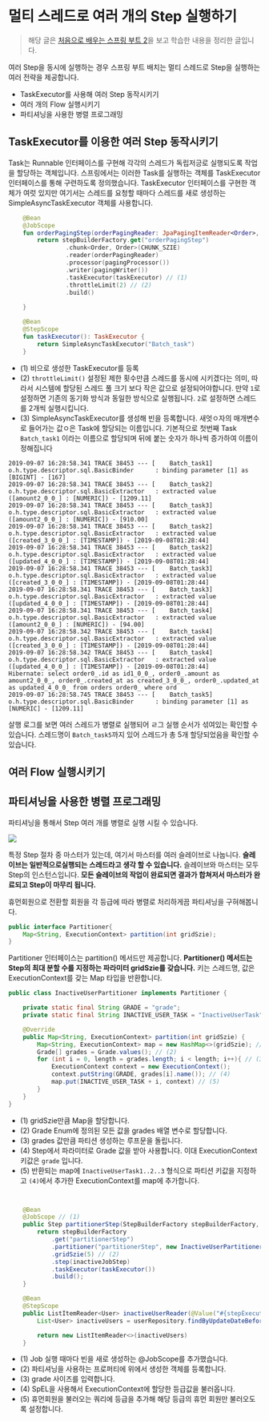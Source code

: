 # 멀티 스레드로 여러 개의 Step 실행하기

> 해당 글은 [처음으로 배우는 스프링 부트 2](http://www.hanbit.co.kr/store/books/look.php?p_code=B4458049183)을 보고 학습한 내용을 정리한 글입니다.

여러 Step을 동시에 실행하는 경우 스프링 부트 배치는 멀티 스레드로 Step을 실행하는 여러 전략을 제공합니다.

* TaskExecutor를 사용해 여러 Step 동작시키기
* 여러 개의 Flow 실행시키기
* 파티셔닝을 사용한 병렬 프로그래밍

## TaskExecutor를 이용한 여러 Step 동작시키기

Task는 Runnable 인터페이스를 구현해 각각의 스레드가 독립저긍로 실행되도록 작업을 할당하는 객체입니다. 스프링에서는 이러한 Task를 실행하는 객체를 TaskExecutor 인터페이스를 통해 구련하도록 정의했습니다. TaskExecutor
인터페이스를 구현한 객체가 여럿 있지만 여기서는 스레드를 요청할 때마다 스레드를 새로 생성하는 SimpleAsyncTaskExecutor 객체를 사용합니다.

```kotlin
    @Bean
    @JobScope
    fun orderPagingStep(orderPagingReader: JpaPagingItemReader<Order>, taskExecutor: TaskExecutor): Step {
        return stepBuilderFactory.get("orderPagingStep")
                .chunk<Order, Order>(CHUNK_SZIE)
                .reader(orderPagingReader)
                .processor(pagingProcessor())
                .writer(pagingWriter())
                .taskExecutor(taskExecutor) // (1)
                .throttleLimit(2) // (2)
                .build()
                
    }

    @Bean
    @StepScope
    fun taskExecutor(): TaskExecutor {
        return SimpleAsyncTaskExecutor("Batch_task")
    }


```

* (1) 비으로 생성한 TaskExecutor를 등록
* (2) `throttleLimit()` 설정된 제한 횟수만큼 스레드를 동시에 시키겠다는 의미, 따라서 시스템에 할당된 스레드 풀 크기 보다 작은 값으로 설정되어야합니다. 만약 `1`로 설정하면 기존의 동기화 방식과 동일한 방식으로
  실행됩니다. `2`로 설정하면 스레드를 2개씩 실행시킵니다.
* (3) SimpleAsyncTaskExecutor를 생성해 빈을 등록합니다. 새엇ㅇ자의 매개변수로 들어가는 값ㅇ은 Task에 할당되는 이름입니다. 기본적으로 첫번째 Task `Batch_task1` 이라는 이름으로 할당되며 뒤에 붙는 숫자가 하나씩
  증가하여 이름이 정해집니다

```
2019-09-07 16:28:58.341 TRACE 38453 --- [    Batch_task1] o.h.type.descriptor.sql.BasicBinder      : binding parameter [1] as [BIGINT] - [167]
2019-09-07 16:28:58.341 TRACE 38453 --- [    Batch_task2] o.h.type.descriptor.sql.BasicExtractor   : extracted value ([amount2_0_0_] : [NUMERIC]) - [1209.11]
2019-09-07 16:28:58.341 TRACE 38453 --- [    Batch_task3] o.h.type.descriptor.sql.BasicExtractor   : extracted value ([amount2_0_0_] : [NUMERIC]) - [910.00]
2019-09-07 16:28:58.341 TRACE 38453 --- [    Batch_task2] o.h.type.descriptor.sql.BasicExtractor   : extracted value ([created_3_0_0_] : [TIMESTAMP]) - [2019-09-08T01:28:44]
2019-09-07 16:28:58.341 TRACE 38453 --- [    Batch_task2] o.h.type.descriptor.sql.BasicExtractor   : extracted value ([updated_4_0_0_] : [TIMESTAMP]) - [2019-09-08T01:28:44]
2019-09-07 16:28:58.341 TRACE 38453 --- [    Batch_task3] o.h.type.descriptor.sql.BasicExtractor   : extracted value ([created_3_0_0_] : [TIMESTAMP]) - [2019-09-08T01:28:44]
2019-09-07 16:28:58.341 TRACE 38453 --- [    Batch_task3] o.h.type.descriptor.sql.BasicExtractor   : extracted value ([updated_4_0_0_] : [TIMESTAMP]) - [2019-09-08T01:28:44]
2019-09-07 16:28:58.341 TRACE 38453 --- [    Batch_task4] o.h.type.descriptor.sql.BasicExtractor   : extracted value ([amount2_0_0_] : [NUMERIC]) - [94.00]
2019-09-07 16:28:58.342 TRACE 38453 --- [    Batch_task4] o.h.type.descriptor.sql.BasicExtractor   : extracted value ([created_3_0_0_] : [TIMESTAMP]) - [2019-09-08T01:28:44]
2019-09-07 16:28:58.342 TRACE 38453 --- [    Batch_task4] o.h.type.descriptor.sql.BasicExtractor   : extracted value ([updated_4_0_0_] : [TIMESTAMP]) - [2019-09-08T01:28:44]
Hibernate: select order0_.id as id1_0_0_, order0_.amount as amount2_0_0_, order0_.created_at as created_3_0_0_, order0_.updated_at as updated_4_0_0_ from orders order0_ where ord
2019-09-07 16:28:58.745 TRACE 38453 --- [    Batch_task5] o.h.type.descriptor.sql.BasicBinder      : binding parameter [1] as [NUMERIC] - [1209.11]
```

살행 로그를 보면 여러 스레드가 병렬로 실행되어 ㄹ그 실행 순서가 섞여있는 확인할 수있습니다. 스레드명이 `Batch_task5`까지 있어 스레드가 총 5개 할당되었음을 확인할 수있습니다.

## 여러 Flow 실행시키기

## 파티셔닝을 사용한 병렬 프로그래밍

파티셔닝을 통해서 Step 여러 개를 병렬로 실행 시킬 수 있습니다.

![](https://raw.githubusercontent.com/cheese10yun/TIL/master/assets/batch-partitioner.png)

특정 Step 절차 중 마스터가 있는데, 여기서 마스터를 여러 슬레이브로 나눕니다. **슬레이브는 일반적으로실행되는 스레드라고 생각 할 수 있습니다.** 슬레이브와 마스터는 모두 Step의 인스턴스입니다. **모든 슬레이브의 작업이 완료되면 결과가
합쳐저서 마스터가 완료되고 Step이 마무리 됩니다.**

휴먼회원으로 전환할 회원을 각 등급에 따라 병렬로 처리하게끔 파티셔닝을 구혀해봅니다.

```java
public interface Partitioner{
    Map<String, ExecutionContext> partition(int gridSzie);
}
```

Partitioner 인터페이스는 partition() 메서드만 제공합니다. **Partitioner() 메서드는 Step의 최대 분할 수를 지정하는 파라미터 gridSzie를 갖습니다.** 키는 스레드명, 값은 ExecutionContext를 갖는
Map 타입을 반환합니다.

```java
public class InactiveUserPartitioner implements Partitioner {

    private static final String GRADE = "grade";
    private static final String INACTIVE_USER_TASK = "InactiveUserTask";

    @Override
    public Map<String, ExecutionContext> partition(int gridSzie) {
        Map<String, ExecutionContext> map = new HashMap<>(gridSzie); // (1)
        Grade[] grades = Grade.values(); // (2)
        for (int i = 0, length = grades.length; i < length; i++){ // (3)
            ExecutionContext context = new ExecutionContext();
            context.putString(GRADE, grades[i].name()); // (4)
            map.put(INACTIVE_USER_TASK + i, context) // (5)
        }
    }
}
```

* (1) gridSzie만큼 Map을 할당합니다.
* (2) Grade Enum에 정의된 모든 값을 grades 배열 변수로 할당합니다.
* (3) grades 값만큼 파티션 생성하는 루프문을 돌립니다.
* (4) Step에서 파라미터로 Grade 값을 받아 사용합니다. 이대 ExecutionContext 키값은 `grade` 입니다.
* (5) 반환되는 map에 `InactiveUserTask1..2..3` 형식으로 파티션 키값을 지정하고 `(4)`에서 추가한 ExecutionContext를 map에 추가합니다.

```java


    @Bean
    @JobScope // (1)
    public Step partitionerStep(StepBuilderFactory stepBuilderFactory, Step inactiveJobStep) {
        return stepBuilderFactory
            .get("partitionerStep")
            .partitioner("partitionerStep", new InactiveUserPartitioner())
            .gridSzie(5) // (2)
            .step(inactiveJobStep)
            .taskExecutor(taskExecutor())
            .build();
    }

    @Bean
    @StepScope
    public ListItemReader<User> inactiveUserReader(@Value("#{stepExecutionContext[grade]}") String grade, UserRepository userRepository) { // (4)
        List<User> inactiveUsers = userRepository.findByUpdateDateBeforeAndStatusEqualsAndGradeEquals(LocldaDateTime.now().minuYeaer(1), UserStatus.Active, Grade.valueOf(grade)); // (5)

        return new ListItemReader<>(inactiveUsers)
    }
```

* (1) Job 실행 때마다 빈을 새로 생성하는 @JobScope를 추가했습니다.
* (2) 파티셔닝을 사용하는 프로퍼티에 위에서 생성한 객체를 등록합니다.
* (3) grade 사이즈를 입력합니다.
* (4) SpEL을 사용해서 ExecutionContext에 할당한 등급값을 불러옵니다.
* (5) 휴먼회원을 불러오는 쿼리에 등급을 추가해 해당 등급의 휴먼 회원만 불러오도록 설정합니다.